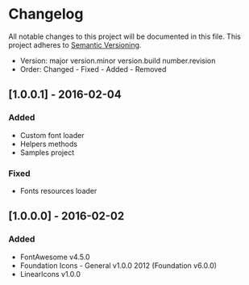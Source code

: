# Changelog
All notable changes to this project will be documented in this file.
This project adheres to [Semantic Versioning](http://semver.org/).

* Version: major version.minor version.build number.revision
* Order: Changed - Fixed - Added - Removed

## [1.0.0.1] - 2016-02-04
### Added
- Custom font loader
- Helpers methods
- Samples project

### Fixed
- Fonts resources loader

## [1.0.0.0] - 2016-02-02
### Added
- FontAwesome v4.5.0
- Foundation Icons - General v1.0.0 2012 (Foundation v6.0.0)
- LinearIcons v1.0.0

